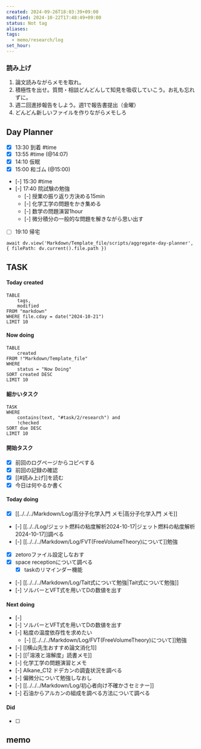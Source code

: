 ```yaml
---
created: 2024-09-26T18:03:39+09:00
modified: 2024-10-22T17:48:49+09:00
status: Not tag
aliases: 
tags:
  - memo/research/log
set_hour: 
---
```


### 読み上げ
1. 論文読みながらメモを取れ。
2. 積極性を出せ。質問・相談どんどんして知見を吸収していこう。お礼も忘れずに。
3. 週二回進捗報告をしよう。週1で報告書提出（金曜）
4. どんどん新しいファイルを作りながらメモしろ
## Day Planner
- [x] 13:30 到着 #time
- [x] 13:55 #time  (@14:07)
- [x] 14:10 仮眠
- [x] 15:00 和ゴム (@15:00)
- [-] 15:30 #time 
- [-] 17:40 院試験の勉強 
	- [-] 授業の振り返り方決める15min
	- [-] 化学工学の問題をかき集める
	- [-] 数学の問題演習1hour
	- [-] 微分積分の一般的な問題を解きながら思い出す
- [ ] 19:10 帰宅
```dataviewjs
await dv.view('Markdown/Template_file/scripts/aggregate-day-planner', { filePath: dv.current().file.path })
```
## TASK
#### Today created
```dataview
TABLE
	tags, 
	modified
FROM "markdown"
WHERE file.cday = date("2024-10-21")
LIMIT 10
```
#### Now doing
```dataview
TABLE
	created
FROM !"Markdown/Template_file"
WHERE
	status = "Now Doing"
SORT created DESC
LIMIT 10
```
#### 細かいタスク
```dataview
TASK
WHERE 
	contains(text, "#task/2/research") and
	!checked
SORT due DESC
LIMIT 10
```
#### 開始タスク
- [x] 前回のログページからコピペする
- [x] 前回の記録の確認
- [x] [[#読み上げ]]を読む
- [x] 今日は何やるか書く
#### Today doing
- [x] [[../../../Markdown/Log/高分子化学入門 メモ|高分子化学入門 メモ]]
- [-] [[../../Log/ジェット燃料の粘度解析2024-10-17|ジェット燃料の粘度解析2024-10-17]]調べる
- [-] [[../../../Markdown/Log/FVT(FreeVolumeTheory)について]]勉強
- [x] zetoroファイル設定しなおす
- [x] space receptionについて調べる
	- [x] taskのリマインダー機能
- [-] [[../../../Markdown/Log/Tait式について勉強|Tait式について勉強]]
- [-] ソルバーとVFT式を用いてDの数値を出す
#### Next doing
- [-] 
- [-] ソルバーとVFT式を用いてDの数値を出す
- [-] 粘度の温度依存性を求めたい
	- [-] [[../../../Markdown/Log/FVT(FreeVolumeTheory)について]]勉強
- [-] [[横山先生おすすめ論文消化1]]
- [-] [[「溶液と溶解度」読書メモ]]
- [-] 化学工学の問題演習とメモ
- [-] Alkane_C12 ドデカンの調査状況を調べる
- [-] 偏微分について勉強しなおし
- [-] [[../../../Markdown/Log/初心者向け不確かさセミナー]]
- [-] 石油からアルカンの組成を調べる方法について調べる
#### Did
- [ ] 
## memo
### 